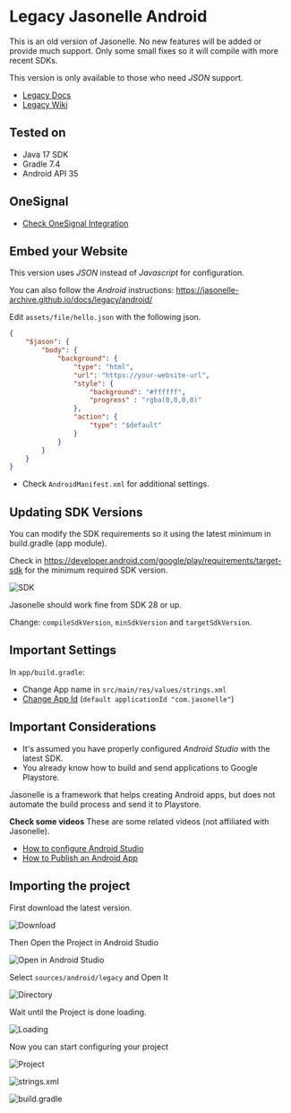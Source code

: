 # Legacy Jasonelle Android

This is an old version of Jasonelle. No new features will be added or provide much support.
Only some small fixes so it will compile with more recent SDKs.

This version is only available to those who need _JSON_ support.

- [Legacy Docs](https://jasonelle-archive.github.io/docs/legacy/)
- [Legacy Wiki](https://github.com/jasonelle-archive/jasonelle-v2/wiki)

## Tested on

- Java 17 SDK
- Gradle 7.4
- Android API 35

## OneSignal

- [Check OneSignal Integration](ONESIGNAL.md)

## Embed your Website

This version uses *JSON* instead of *Javascript* for configuration.

You can also follow the _Android_ instructions: https://jasonelle-archive.github.io/docs/legacy/android/

Edit `assets/file/hello.json` with the following json.

```json
{
    "$jason": {
        "body": {
            "background": {
                "type": "html",
                "url": "https://your-website-url",
                "style": {
                    "background": "#ffffff",
                    "progress" : "rgba(0,0,0,0)"
                },
                "action": {
                    "type": "$default"
                }
            }
        }
    }
}
```

- Check `AndroidManifest.xml` for additional settings.

## Updating SDK Versions

You can modify the SDK requirements so it using the latest minimum in build.gradle (app module).

Check in https://developer.android.com/google/play/requirements/target-sdk for the minimum
required SDK version.

![SDK](https://github.com/jasonelle/jasonelle/assets/292738/3159f09b-5447-4016-9233-bf8d25baf501)

Jasonelle should work fine from SDK 28 or up.

Change: `compileSdkVersion`, `minSdkVersion` and `targetSdkVersion`.

## Important Settings

In `app/build.gradle`:

- Change App name in `src/main/res/values/strings.xml`
- [Change App Id](https://developer.android.com/studio/build/application-id?hl=es-419) (`default applicationId "com.jasonelle"`)

## Important Considerations

- It's assumed you have properly configured _Android Studio_ with the latest SDK.
- You already know how to build and send applications to Google Playstore.

Jasonelle is a framework that helps creating Android apps, but does not automate the build process and send it to Playstore.

**Check some videos**
These are some related videos (not affiliated with Jasonelle).

- [How to configure Android Studio]( https://www.youtube.com/watch?v=mKO0TNYCVpQ)
- [How to Publish an Android App](https://www.youtube.com/watch?v=DNXME6ANmR4)

## Importing the project

First download the latest version.

![Download](https://github.com/jasonelle/jasonelle/assets/292738/cb7f2635-2462-4dd8-a93f-06cf32b8b143)

Then Open the Project in Android Studio

![Open in Android Studio](https://github.com/jasonelle/jasonelle/assets/292738/dd3ec0d8-968b-4ab2-a5e6-5b4e4f7cbb13)

Select `sources/android/legacy` and Open It

![Directory](https://github.com/jasonelle/jasonelle/assets/292738/9d4fefd4-fd8c-4301-922e-53c045879a5c)

Wait until the Project is done loading.

![Loading](https://github.com/jasonelle/jasonelle/assets/292738/76425be5-d059-456f-b8e8-6883ee5664e0)

Now you can start configuring your project

![Project](https://github.com/jasonelle/jasonelle/assets/292738/fa098a70-c4c1-462c-ae68-d0276e5c15eb)


![strings.xml](https://github.com/jasonelle/jasonelle/assets/292738/779d2da8-0914-4062-9eab-5de050cf094c)

![build.gradle](https://github.com/jasonelle/jasonelle/assets/292738/b4badd9d-800c-4607-b7b3-471874530bc0)
